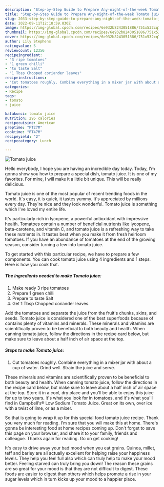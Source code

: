 ```yaml
---
description: "Step-by-Step Guide to Prepare Any-night-of-the-week Tomato juice"
title: "Step-by-Step Guide to Prepare Any-night-of-the-week Tomato juice"
slug: 2033-step-by-step-guide-to-prepare-any-night-of-the-week-tomato-juice
date: 2022-09-11T12:18:59.830Z
image: https://img-global.cpcdn.com/recipes/6e932b8243051886/751x532cq70/tomato-juice-recipe-main-photo.jpg
thumbnail: https://img-global.cpcdn.com/recipes/6e932b8243051886/751x532cq70/tomato-juice-recipe-main-photo.jpg
cover: https://img-global.cpcdn.com/recipes/6e932b8243051886/751x532cq70/tomato-juice-recipe-main-photo.jpg
author: Lily Stephens
ratingvalue: 5
reviewcount: 12356
recipeingredient:
- "3 ripe tomatoes"
- "1 green chilli"
- "to taste Salt"
- "1 Tbsp Chopped coriander leaves"
recipeinstructions:
- "Cut tomatoes roughly. Combine everything in a mixer jar with about a cup of water. Grind well. Strain the juice and serve."
categories:
- Recipe
tags:
- tomato
- juice

katakunci: tomato juice 
nutrition: 295 calories
recipecuisine: American
preptime: "PT27M"
cooktime: "PT47M"
recipeyield: "2"
recipecategory: Lunch

---
```



![Tomato juice](https://img-global.cpcdn.com/recipes/6e932b8243051886/751x532cq70/tomato-juice-recipe-main-photo.jpg)

Hello everybody, I hope you are having an incredible day today. Today, I'm gonna show you how to prepare a special dish, tomato juice. It is one of my favorites. For mine, I will make it a little bit unique. This will be really delicious.

Tomato juice is one of the most popular of recent trending foods in the world. It's easy, it is quick, it tastes yummy. It's appreciated by millions every day. They're nice and they look wonderful. Tomato juice is something which I've loved my entire life.

It&#39;s particularly rich in lycopene, a powerful antioxidant with impressive health. Tomatoes contain a number of beneficial nutrients like lycopene, beta-carotene, and vitamin C, and tomato juice is a refreshing way to take these nutrients in. It tastes best when you make it from fresh heirloom tomatoes. If you have an abundance of tomatoes at the end of the growing season, consider turning a few into tomato juice.


To get started with this particular recipe, we have to prepare a few components. You can cook tomato juice using 4 ingredients and 1 steps. Here is how you cook that.

<!--inarticleads1-->

##### The ingredients needed to make Tomato juice:

1. Make ready 3 ripe tomatoes
1. Prepare 1 green chilli
1. Prepare to taste Salt
1. Get 1 Tbsp Chopped coriander leaves


Add the tomatoes and separate the juice from the fruit&#39;s chunks, skins, and seeds. Tomato juice is considered one of the best superfoods because of contains plenty of vitamins and minerals. These minerals and vitamins are scientifically proven to be beneficial to both beauty and health. When canning tomato juice, follow the directions in the recipe card below, but make sure to leave about a half inch of air space at the top. 

<!--inarticleads2-->

##### Steps to make Tomato juice:

1. Cut tomatoes roughly. Combine everything in a mixer jar with about a cup of water. Grind well. Strain the juice and serve.


These minerals and vitamins are scientifically proven to be beneficial to both beauty and health. When canning tomato juice, follow the directions in the recipe card below, but make sure to leave about a half inch of air space at the top. Store it in a cool, dry place and you&#39;ll be able to enjoy this juice for up to two years. It&#39;s what you look for in tomatoes, and it&#39;s what you&#39;ll find in Campbell&#39;s® Low Sodium Tomato Juice. Great on its own, over ice with a twist of lime, or as a mixer. 

So that is going to wrap it up for this special food tomato juice recipe. Thank you very much for reading. I'm sure that you will make this at home. There's gonna be interesting food at home recipes coming up. Don't forget to save this page on your browser, and share it to your family, friends and colleague. Thanks again for reading. Go on get cooking!

It's easy to drive away your bad mood when you eat grains. Quinoa, millet, teff and barley are all actually excellent for helping raise your happiness levels. They help you feel full also which can truly help to make your mood better. Feeling starved can truly bring you down! The reason these grains are so great for your mood is that they are not difficult to digest. These foods are easier to digest than others which helps promote a rise in your sugar levels which in turn kicks up your mood to a happier place.
